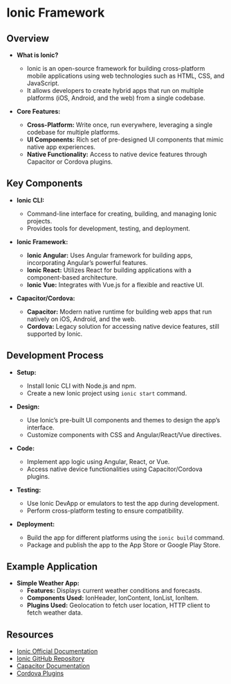 # Ionic Framework

## Overview
- **What is Ionic?**
  - Ionic is an open-source framework for building cross-platform mobile applications using web technologies such as HTML, CSS, and JavaScript.
  - It allows developers to create hybrid apps that run on multiple platforms (iOS, Android, and the web) from a single codebase.

- **Core Features:**
  - **Cross-Platform:** Write once, run everywhere, leveraging a single codebase for multiple platforms.
  - **UI Components:** Rich set of pre-designed UI components that mimic native app experiences.
  - **Native Functionality:** Access to native device features through Capacitor or Cordova plugins.

## Key Components
- **Ionic CLI:**
  - Command-line interface for creating, building, and managing Ionic projects.
  - Provides tools for development, testing, and deployment.

- **Ionic Framework:**
  - **Ionic Angular:** Uses Angular framework for building apps, incorporating Angular’s powerful features.
  - **Ionic React:** Utilizes React for building applications with a component-based architecture.
  - **Ionic Vue:** Integrates with Vue.js for a flexible and reactive UI.

- **Capacitor/Cordova:**
  - **Capacitor:** Modern native runtime for building web apps that run natively on iOS, Android, and the web.
  - **Cordova:** Legacy solution for accessing native device features, still supported by Ionic.

## Development Process
- **Setup:**
  - Install Ionic CLI with Node.js and npm.
  - Create a new Ionic project using `ionic start` command.

- **Design:**
  - Use Ionic’s pre-built UI components and themes to design the app’s interface.
  - Customize components with CSS and Angular/React/Vue directives.

- **Code:**
  - Implement app logic using Angular, React, or Vue.
  - Access native device functionalities using Capacitor/Cordova plugins.

- **Testing:**
  - Use Ionic DevApp or emulators to test the app during development.
  - Perform cross-platform testing to ensure compatibility.

- **Deployment:**
  - Build the app for different platforms using the `ionic build` command.
  - Package and publish the app to the App Store or Google Play Store.

## Example Application
- **Simple Weather App:**
  - **Features:** Displays current weather conditions and forecasts.
  - **Components Used:** IonHeader, IonContent, IonList, IonItem.
  - **Plugins Used:** Geolocation to fetch user location, HTTP client to fetch weather data.

## Resources
- [Ionic Official Documentation](https://ionicframework.com/docs)
- [Ionic GitHub Repository](https://github.com/ionic-team/ionic-framework)
- [Capacitor Documentation](https://capacitorjs.com/docs)
- [Cordova Plugins](https://cordova.apache.org/docs/en/latest/plugin/)
